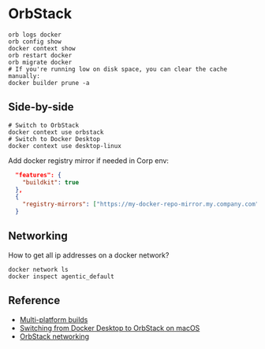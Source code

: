# OrbStack

```shell
orb logs docker
orb config show
docker context show
orb restart docker
orb migrate docker
# If you're running low on disk space, you can clear the cache manually:
docker builder prune -a
```

## Side-by-side

```shell
# Switch to OrbStack
docker context use orbstack
# Switch to Docker Desktop
docker context use desktop-linux
```

Add docker registry mirror if needed in Corp env:

```json
  "features": {
    "buildkit": true
  },
  {
    "registry-mirrors": ["https://my-docker-repo-mirror.my.company.com"]
  }
```

## Networking

How to get all ip addresses on a docker network?

```shell
docker network ls
docker inspect agentic_default
```

## Reference

- [Multi-platform builds](https://docs.orbstack.dev/docker/images)
- [Switching from Docker Desktop to OrbStack on macOS](https://betterstack.com/community/guides/scaling-docker/switching-to-orbstack-on-macos/)
- [OrbStack networking](https://docs.orbstack.dev/docker/network)
